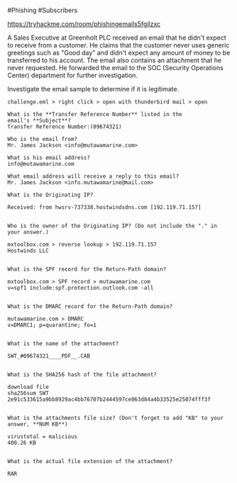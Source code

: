 #Phishing #Subscribers 

https://tryhackme.com/room/phishingemails5fgjlzxc


A Sales Executive at Greenholt PLC received an email that he didn't expect to receive from a customer. He claims that the customer never uses generic greetings such as "Good day" and didn't expect any amount of money to be transferred to his account. The email also contains an attachment that he never requested. He forwarded the email to the SOC (Security Operations Center) department for further investigation.   

Investigate the email sample to determine if it is legitimate.

```
challenge.eml > right click > open with thunderbird mail > open

```


```
What is the **Transfer Reference Number** listed in the email's **Subject**?
Transfer Reference Number:(09674321)

Who is the email from?
Mr. James Jackson <info@mutawamarine.com>

What is his email address?
info@mutawamarine.com

What email address will receive a reply to this email?
Mr. James Jackson <info.mutawamarine@mail.com>

What is the Originating IP?

Received: from hwsrv-737338.hostwindsdns.com [192.119.71.157]


Who is the owner of the Originating IP? (Do not include the "." in your answer.)

mxtoolbox.com > reverse lookup > 192.119.71.157
Hostwinds LLC


What is the SPF record for the Return-Path domain?

mxtoolbox.com > SPF record > mutawamarine.com
v=spf1 include:spf.protection.outlook.com -all


What is the DMARC record for the Return-Path domain?

mutawamarine.com > DMARC
v=DMARC1; p=quarantine; fo=1


What is the name of the attachment?

SWT_#09674321____PDF__.CAB


What is the SHA256 hash of the file attachment?

download file
sha256sum SWT
2e91c533615a9bb8929ac4bb76707b2444597ce063d84a4b33525e25074fff3f


What is the attachments file size? (Don't forget to add "KB" to your answer, **NUM KB**)

virustotal = malicious
400.26 KB


What is the actual file extension of the attachment?

RAR

```



















































